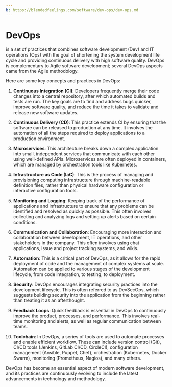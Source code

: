 ```yaml
---
b: https://blendedfeelings.com/software/dev-ops/dev-ops.md
---
```


# DevOps 
is a set of practices that combines software development (Dev) and IT operations (Ops) with the goal of shortening the system development life cycle and providing continuous delivery with high software quality. DevOps is complementary to Agile software development; several DevOps aspects came from the Agile methodology.

Here are some key concepts and practices in DevOps:

1. **Continuous Integration (CI)**: Developers frequently merge their code changes into a central repository, after which automated builds and tests are run. The key goals are to find and address bugs quicker, improve software quality, and reduce the time it takes to validate and release new software updates.

2. **Continuous Delivery (CD)**: This practice extends CI by ensuring that the software can be released to production at any time. It involves the automation of all the steps required to deploy applications to a production environment.

3. **Microservices**: This architecture breaks down a complex application into small, independent services that communicate with each other using well-defined APIs. Microservices are often deployed in containers, which are managed by orchestration tools like Kubernetes.

4. **Infrastructure as Code (IaC)**: This is the process of managing and provisioning computing infrastructure through machine-readable definition files, rather than physical hardware configuration or interactive configuration tools.

5. **Monitoring and Logging**: Keeping track of the performance of applications and infrastructure to ensure that any problems can be identified and resolved as quickly as possible. This often involves collecting and analyzing logs and setting up alerts based on certain conditions.

6. **Communication and Collaboration**: Encouraging more interaction and collaboration between development, IT operations, and other stakeholders in the company. This often involves using chat applications, issue and project tracking systems, and wikis.

7. **Automation**: This is a critical part of DevOps, as it allows for the rapid deployment of code and the management of complex systems at scale. Automation can be applied to various stages of the development lifecycle, from code integration, to testing, to deployment.

8. **Security**: DevOps encourages integrating security practices into the development lifecycle. This is often referred to as DevSecOps, which suggests building security into the application from the beginning rather than treating it as an afterthought.

9. **Feedback Loops**: Quick feedback is essential in DevOps to continuously improve the product, processes, and performance. This involves real-time monitoring and alerts, as well as regular communication between teams.

10. **Toolchain**: In DevOps, a series of tools are used to automate processes and enable efficient workflow. These can include version control (Git), CI/CD tools (Jenkins, GitLab CI/CD, CircleCI), configuration management (Ansible, Puppet, Chef), orchestration (Kubernetes, Docker Swarm), monitoring (Prometheus, Nagios), and many others.

DevOps has become an essential aspect of modern software development, and its practices are continuously evolving to include the latest advancements in technology and methodology.